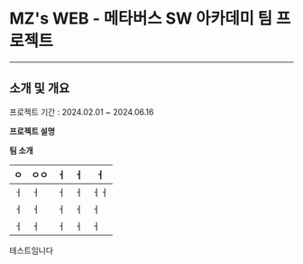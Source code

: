 # MZ's WEB - 메타버스 SW 아카데미 팀 프로젝트
---
## 소개 및 개요
프로젝트 기간 : 2024.02.01 ~ 2024.06.16

**프로젝트 설명**

**팀 소개**

| ㅇ   | ㅇㅇ | ㅓ   | ㅓ   | ㅓ   |
| ---- | ---- | ---- | ---- | ---- |
| ㅓ   | ㅓ   | ㅓ   | ㅓ   | ㅓㅓ |
| ㅓ   | ㅓ   | ㅓ   | ㅓ   | ㅓ   |
| ㅓ   | ㅓ   | ㅓ   | ㅓ   | ㅓ   |

테스트임니다
